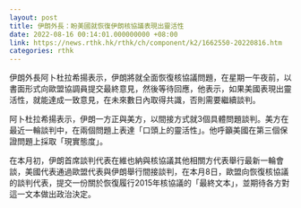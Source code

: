 ```yaml
---
layout: post
title: 伊朗外長：盼美國就恢復伊朗核協議表現出靈活性
date: 2022-08-16 00:14:01.000000000 +08:00
link: https://news.rthk.hk/rthk/ch/component/k2/1662550-20220816.htm
categories: rthk
---
```


伊朗外長阿卜杜拉希揚表示，伊朗將就全面恢復核協議問題，在星期一午夜前，以書面形式向歐盟協調員提交最終意見，然後等待回應，他表示，如果美國表現出靈活性，就能達成一致意見，在未來數日內取得共識，否則需要繼續談判。

阿卜杜拉希揚表示，伊朗一方正與美方，以間接方式就3個具體問題談判。美方在最近一輪談判中，在兩個問題上表達「口頭上的靈活性」。他呼籲美國在第三個保證問題上採取「現實態度」。

在本月初，伊朗首席談判代表在維也納與核協議其他相關方代表舉行最新一輪會談，美國代表通過歐盟代表與伊朗舉行間接談判，在本月8日，歐盟向恢復核協議的談判代表，提交一份關於恢復履行2015年核協議的「最終文本」，並期待各方對這一文本做出政治決定。
